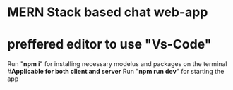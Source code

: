 # MERN Stack based chat web-app
# preffered editor to use "Vs-Code"
Run "**npm i**" for installing necessary modelus and packages on the terminal #**Applicable for both client and server**
Run "**npm run dev**" for starting the app
